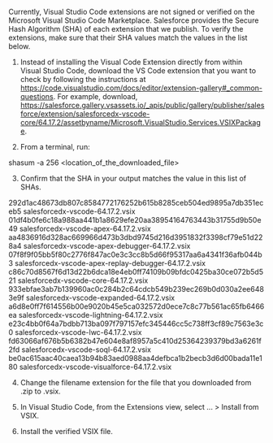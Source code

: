 Currently, Visual Studio Code extensions are not signed or verified on the
Microsoft Visual Studio Code Marketplace. Salesforce provides the Secure Hash
Algorithm (SHA) of each extension that we publish. To verify the extensions,
make sure that their SHA values match the values in the list below.

1. Instead of installing the Visual Code Extension directly from within Visual
   Studio Code, download the VS Code extension that you want to check by
   following the instructions at
   https://code.visualstudio.com/docs/editor/extension-gallery#_common-questions.
   For example, download,
   https://salesforce.gallery.vsassets.io/_apis/public/gallery/publisher/salesforce/extension/salesforcedx-vscode-core/64.17.2/assetbyname/Microsoft.VisualStudio.Services.VSIXPackage.

2. From a terminal, run:

shasum -a 256 <location_of_the_downloaded_file>

3. Confirm that the SHA in your output matches the value in this list of SHAs.

292d1ac48673db807c8584772176252b615b8285ceb504ed9895a7db351eceb5  salesforcedx-vscode-64.17.2.vsix
01df4b0fe6c18a988aa441b1a8629efe20aa38954164763443b31755d9b50e49  salesforcedx-vscode-apex-64.17.2.vsix
aa4836916d328ac669966d473b3dbd9745d216d3951832f3398cf79e51d228a4  salesforcedx-vscode-apex-debugger-64.17.2.vsix
07f8f9f05bb5f80c2776f847ac0e3c3cc8b5d66f95317aa6a4341f36afb044b3  salesforcedx-vscode-apex-replay-debugger-64.17.2.vsix
c86c70d8567f6d13d22b6dca18e4eb0ff74109b09bfdc0425ba30ce072b5d521  salesforcedx-vscode-core-64.17.2.vsix
933ebfae3ab7b139960ac0c284b2c64cdcb549b239ec269b0d030a2ee6483e9f  salesforcedx-vscode-expanded-64.17.2.vsix
a6d8e0ff7f614556b00e9020b45e5ca032572d0ece7c8c77b561ac65fb6466ea  salesforcedx-vscode-lightning-64.17.2.vsix
e23c4bb0f64a7bdbb713ba097f797157efc345446cc5c738ff3cf89c7563e3c0  salesforcedx-vscode-lwc-64.17.2.vsix
fd63066af676b5b6382b47e604e8af8957a5c410d25364239379bd3a6261f2fd  salesforcedx-vscode-soql-64.17.2.vsix
be0ac615aac40caea13b94b83aed0988aa4defbca1b2becb3d6d00bada11e180  salesforcedx-vscode-visualforce-64.17.2.vsix


4. Change the filename extension for the file that you downloaded from .zip to
.vsix.

5. In Visual Studio Code, from the Extensions view, select ... > Install from
VSIX.

6. Install the verified VSIX file.
